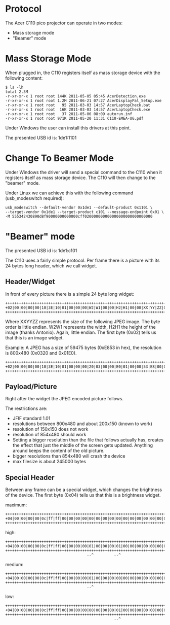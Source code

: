 Protocol
========

The Acer C110 pico projector can operate in two modes:

* Mass storage mode
* "Beamer" mode

Mass Storage Mode
=================
When plugged in, the C110 registers itself as mass storage device with the following content:

    $ ls -lh
    total 2.3M
    -r-xr-xr-x 1 root root 144K 2011-05-05 05:45 AcerDetection.exe
    -r-xr-xr-x 1 root root 1.2M 2011-06-21 07:27 AcerDisplayPal_Setup.exe
    -r-xr-xr-x 1 root root   95 2011-03-03 14:57 AcerLaptopCheck.bat
    -r-xr-xr-x 1 root root  16K 2011-03-03 14:57 AcerLaptopCheck.exe
    -r-xr-xr-x 1 root root   37 2011-05-06 08:09 autorun.inf
    -r-xr-xr-x 1 root root 971K 2011-05-20 11:31 C110-EMEA-UG.pdf

Under Windows the user can install this drivers at this point.

The presented USB id is: 1de1:1101

Change To Beamer Mode
=====================
Under Windows the driver will send a special command to the C110 when it registers itself as mass storage device. The C110 will then change to the "beamer" mode.

Under Linux we can achieve this with the following command (usb_modeswitch required):

	usb_modeswitch --default-vendor 0x1de1 --default-product 0x1101 \
	--target-vendor 0x1de1 --target-product c101 --message-endpoint 0x01 \
	-M 555342430890d8f90000000000000cff020000000000000000000000000000


"Beamer" mode
=============

The presented USB id is: 1de1:c101

The C110 uses a fairly simple protocol. Per frame there is a picture with its 24 bytes long header, which we call widget.

Header/Widget
------

In front of every picture there is a simple 24 byte long widget:

	+++++++++++++++++++++++++++++++++++++++++++++++++++++++++++++++++++++++++
	+02|00|00|00|00|10|3E|10|01|00|00|00|W2|W1|00|00|H2|H1|00|00|XX|YY|ZZ|00+
	+++++++++++++++++++++++++++++++++++++++++++++++++++++++++++++++++++++++++

Where XXYYZZ represents the size of the following JPEG image. The byte order is little endian.
W2W1 represents the width, H2H1 the height of the image (thanks Antonio). Again, little endian.
The first byte (0x02) tells us that this is an image widget.

Example: 
A JPEG has a size of 59475 bytes (0xE853 in hex), the resolution is 800x480 (0x0320 and 0x01E0).

	+++++++++++++++++++++++++++++++++++++++++++++++++++++++++++++++++++++++++
	+02|00|00|00|00|10|3E|10|01|00|00|00|20|03|00|00|E0|01|00|00|53|E8|00|00+
	+++++++++++++++++++++++++++++++++++++++++++++++++++++++++++++++++++++++++

Payload/Picture
---------------
Right after the widget the JPEG encoded picture follows. 

The restrictions are:

* JFIF standard 1.01
* resolutions between 800x480 and about 200x150 (known to work)
* resolution of 150x150 does not work
* resolution of 854x480 should work
* Setting a bigger resolution than the file that follows actually has, creates the effect that just the middle of the screen gets updated. Anything around keeps the content of the old picture.
* bigger resolutions than 854x480 will crash the device
* max filesize is about 245000 bytes


Special Header
--------------
Between any frame can be a special widget, which changes the brightness of the device.
The first byte (0x04) tells us that this is a brightness widget.

maximum:

	+++++++++++++++++++++++++++++++++++++++++++++++++++++++++++++++++++++++++
	+04|00|00|00|00|0c|ff|ff|00|00|00|00|00|00|00|00|00|00|00|00|00|00|00|00+
	+++++++++++++++++++++++++++++++++++++++++++++++++++++++++++++++++++++++++

high:

	+++++++++++++++++++++++++++++++++++++++++++++++++++++++++++++++++++++++++
	+04|00|00|00|00|0c|ff|ff|00|00|00|00|01|00|00|00|01|00|00|00|00|00|00|00+
	+++++++++++++++++++++++++++++++++++++++++++++++++++++++++++++++++++++++++
	                                    --^         --^
medium:

	+++++++++++++++++++++++++++++++++++++++++++++++++++++++++++++++++++++++++
	+04|00|00|00|00|0c|ff|ff|00|00|00|00|01|00|00|00|00|00|00|00|00|00|00|00+
	+++++++++++++++++++++++++++++++++++++++++++++++++++++++++++++++++++++++++
	                                    --^
low:

	+++++++++++++++++++++++++++++++++++++++++++++++++++++++++++++++++++++++++
	+04|00|00|00|00|0c|ff|ff|00|00|00|00|00|00|00|00|01|00|00|00|00|00|00|00+
	+++++++++++++++++++++++++++++++++++++++++++++++++++++++++++++++++++++++++
	                                                --^

